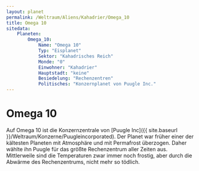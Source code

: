 ```yaml
---
layout: planet
permalink: /Weltraum/Aliens/Kahadrier/Omega_10
title: Omega 10
sitedata:
    Planeten:
        Omega_10:
            Name: "Omega 10"
            Typ: "Eisplanet"
            Sektor: "Kahadrisches Reich"
            Monde: "0"
            Einwohner: "Kahadrier"
            Hauptstadt: "keine"
            Besiedelung: "Rechenzentren"
            Politisches: "Konzernplanet von Puugle Inc."
---
```


# Omega 10

Auf Omega 10 ist die Konzernzentrale von [Puugle Inc]({{ site.baseurl }}/Weltraum/Konzerne/Puugleincorporated). Der Planet war früher einer der kältesten Planeten mit Atmosphäre und mit Permafrost überzogen. Daher wählte ihn Puugle für das größte Rechenzentrum aller Zeiten aus. Mittlerweile sind die Temperaturen zwar immer noch frostig, aber durch die Abwärme des Rechenzentrums, nicht mehr so tödlich.
